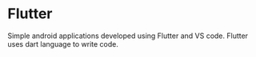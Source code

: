 # Flutter
Simple android applications developed using Flutter and VS code. Flutter uses dart language to write code.
